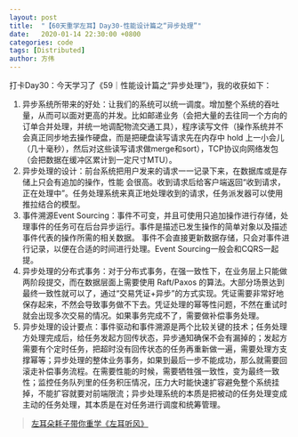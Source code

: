 ```yaml
---
layout: post
title:  "【60天重学左耳】Day30-性能设计篇之“异步处理”"
date:   2020-01-14 22:30:00 +0800
categories: code
tags: [Distributed]
author: 方伟
---
```


打卡Day30：今天学习了《59｜性能设计篇之“异步处理”》，我的收获如下：

1. 异步系统所带来的好处：让我们的系统可以统一调度。增加整个系统的吞吐量，从而可以面对更高的并发。比如邮递业务（会把大量的去往同一个方向的订单合并处理，并统一地调配物流交通工具），程序读写文件（操作系统并不会真正同步地去操作硬盘，而是把硬盘读写请求先在内存中 hold 上一小会儿（几十毫秒），然后对这些读写请求做merge和sort），TCP协议向网络发包（会把数据在缓冲区累计到一定尺寸MTU）。
2. 异步处理的设计：前台系统把用户发来的请求一一记录下来，在数据库或是存储上只会有追加的操作，性能 会很高。收到请求后给客户端返回“收到请求，正在处理中”。任务处理系统来真正地处理收到的请求，任务派发器可以使用推拉结合的模型。
3. 事件溯源Event Sourcing：事件不可变，并且可使用只追加操作进行存储，处理事件的任务可在后台异步运行。事件是描述已发生操作的简单对象以及描述事件代表的操作所需的相关数据。 事件不会直接更新数据存储，只会对事件进行记录，以便在合适的时间进行处理。Event Sourcing一般会和CQRS一起提。
4. 异步处理的分布式事务：对于分布式事务，在强一致性下，在业务层上只能做两阶段提交，而在数据层面上需要使用 Raft/Paxos 的算法。大部分场景达到最终一致性就可以了，通过“交易凭证+异步”的方式实现。凭证需要非常好地保存起来，不然会导致事务做不下去。凭证处理的幂等性问题，不然在重试时就会出现多次交易的情况。如果事务完成不了，需要做补偿事务处理。
5. 异步处理的设计要点：事件驱动和事件溯源是两个比较关键的技术；任务处理方处理完成后，给任务发起方回传状态，异步通知确保不会有漏掉的；发起方需要有个定时任务，把超时没有回传状态的任务再重新做一遍，需要处理方支撑幂等；异步处理的整体业务事务，如果到最后一步不能成功，那么就需要回滚走补偿事务流程。在需要性能的时候，需要牺牲强一致性，变为最终一致性；监控任务队列里的任务积压情况，压力大时能快速扩容避免整个系统挂掉，不能扩容就要对前端限流；异步处理系统的本质是把被动的任务处理变成主动的任务处理，其本质是在对任务进行调度和统筹管理。

> [左耳朵耗子带你重学《左耳听风》](https://time.geekbang.org/column/article/177414?utm_term=zeusL3AA0&utm_source=wechat&utm_medium=chongxuedaka)


